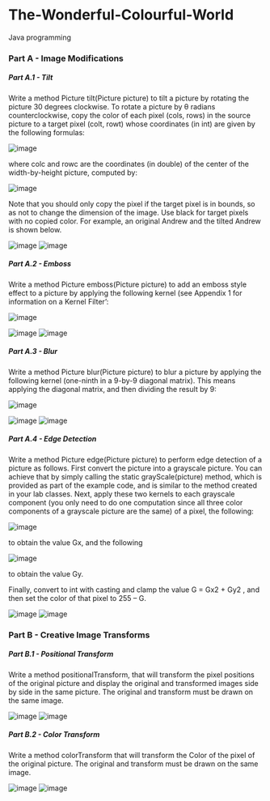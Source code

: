 # The-Wonderful-Colourful-World

Java programming

### Part A - Image Modifications

##### Part A.1 - Tilt

Write a method Picture tilt(Picture picture) to tilt a picture by rotating the picture 30 degrees clockwise. To rotate a picture by θ radians counterclockwise, copy the color of each pixel (cols, rows) in the source picture to a target pixel (colt, rowt) whose coordinates (in int) are given by the following formulas:

![image](https://github.com/user-attachments/assets/a502bb5e-f12c-4bc0-8231-ab0fbd2269e6)

where colc and rowc are the coordinates (in double) of the center of the width-by-height picture, computed by:

![image](https://github.com/user-attachments/assets/8fed9c43-e6e0-44d5-8664-976b885d5a6d)

Note that you should only copy the pixel if the target pixel is in bounds, so as not to change the dimension of the image. Use black for target pixels with no copied color.
For example, an original Andrew and the tilted Andrew is shown below.

![image](https://github.com/user-attachments/assets/a8531642-3413-4580-b51f-878b53fec137)
![image](https://github.com/user-attachments/assets/7096a1ea-44cb-40b2-a80d-fbbc0a082ddd)

##### Part A.2 - Emboss

Write a method Picture emboss(Picture picture) to add an emboss style effect to a picture by applying the following kernel (see Appendix 1 for information on a Kernel Filter’:

![image](https://github.com/user-attachments/assets/8be3116d-40ef-4a0f-9848-67bc4a47d2b6)


![image](https://github.com/user-attachments/assets/41c80e0d-1168-4176-8213-801640965bef)
![image](https://github.com/user-attachments/assets/23e24063-9c8e-456e-bea7-92b9ddff0bf2)


##### Part A.3 - Blur

Write a method Picture blur(Picture picture) to blur a picture by applying the following kernel (one-ninth in a 9-by-9 diagonal matrix). This means applying the diagonal matrix, and then dividing the result by 9:

![image](https://github.com/user-attachments/assets/06db026e-2975-48a6-ab44-d8356a55dcce)

![image](https://github.com/user-attachments/assets/a0ca2de8-7e12-4e6e-ae8c-823b8339c706)
![image](https://github.com/user-attachments/assets/083fd8fc-02d3-460d-bce8-84fcee8fb793)

##### Part A.4 - Edge Detection

Write a method Picture edge(Picture picture) to perform edge detection of a picture as follows. First convert the picture into a grayscale picture. You can achieve that by simply calling the static grayScale(picture) method, which is provided as part of the example code, and is similar to the method created in your lab classes. Next, apply these two kernels to each grayscale component (you only need to do one computation since all three color components of a grayscale picture are the same) of a pixel, the following:

![image](https://github.com/user-attachments/assets/0b719b25-c3c4-46b6-bdc5-aaecf4491e22)

to obtain the value Gx, and the following

![image](https://github.com/user-attachments/assets/625b4c3e-bbec-4458-98e4-e8103853a862)

to obtain the value Gy.

Finally, convert to int with casting and clamp the value G = Gx2 + Gy2 ,
and then set the color of that pixel to 255 – G.

![image](https://github.com/user-attachments/assets/7036f11f-3eb3-4764-9bb9-7521fce182e7)
![image](https://github.com/user-attachments/assets/978df657-6966-4ed4-9513-2b6cc3b7dc96)

### Part B - Creative Image Transforms

##### Part B.1 - Positional Transform

Write a method positionalTransform, that will transform the pixel positions of the original picture and display the original and transformed images side by side in the same picture. The original and transform must be drawn on the same image.  

![image](https://github.com/user-attachments/assets/8621a3b2-3d2c-42b0-bbf2-50ebb91cf094)
![image](https://github.com/user-attachments/assets/a74096a6-f336-468c-9789-0e72b0f491de)


##### Part B.2 - Color Transform

Write a method colorTransform that will transform the Color of the pixel of the original picture. The original and transform must be drawn on the same image.  

![image](https://github.com/user-attachments/assets/2f649aa8-c52d-4ce4-84ef-30b062607e0c)
![image](https://github.com/user-attachments/assets/37b1e416-6d7f-41c5-ab10-c385cd36b9a3)



















